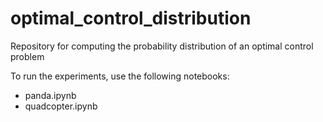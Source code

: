 # optimal_control_distribution
Repository for computing the probability distribution of an optimal control problem

To run the experiments, use the following notebooks:
- panda.ipynb
- quadcopter.ipynb
